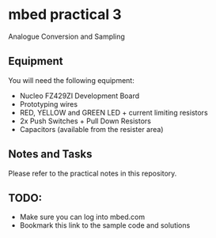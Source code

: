 # mbed practical 3
Analogue Conversion and Sampling


## Equipment
You will need the following equipment:

* Nucleo FZ429ZI Development Board
* Prototyping wires
* RED, YELLOW and GREEN LED + current limiting resistors
* 2x Push Switches + Pull Down Resistors
* Capacitors (available from the resister area)

## Notes and Tasks
Please refer to the practical notes in this repository. 

## TODO:

* Make sure you can log into mbed.com
* Bookmark this link to the sample code and solutions 